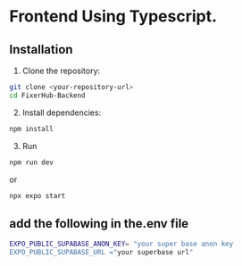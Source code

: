 # Frontend Using Typescript.

## Installation

1. Clone the repository:
```bash
git clone <your-repository-url>
cd FixerHub-Backend
```

2. Install dependencies:
```bash
npm install
```

3. Run
```bash
npm run dev
```
or
```bash
npx expo start
```
## add the following in the.env file

```bash
EXPO_PUBLIC_SUPABASE_ANON_KEY= "your super base anon key
EXPO_PUBLIC_SUPABASE_URL ="your superbase url"
```
